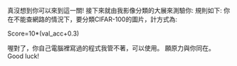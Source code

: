 真沒想到你可以來到這一關!
接下來就由我影像分類的大展來測驗你:
規則如下:
你在不能查網路的情況下，要分類CIFAR-100的圖片，計方式為:

Score=10*(val_acc+0.3)

喔對了，你自己電腦裡寫過的程式我管不著，可以使用。
願原力與你同在。
Good luck! 
